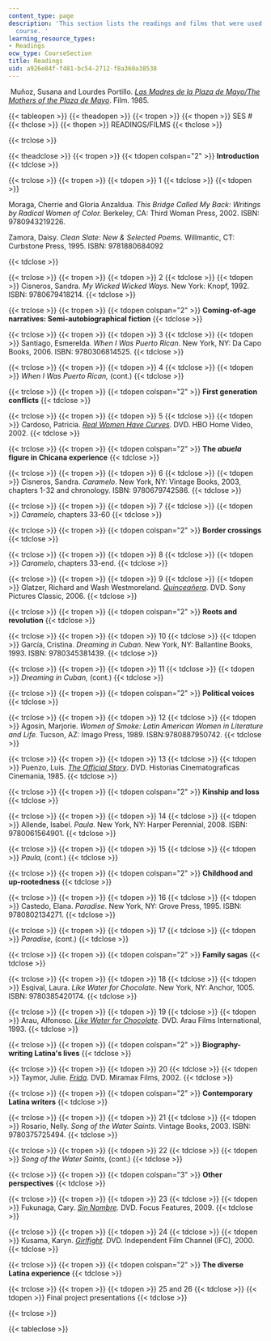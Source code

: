 ```yaml
---
content_type: page
description: 'This section lists the readings and films that were used during the
  course. '
learning_resource_types:
- Readings
ocw_type: CourseSection
title: Readings
uid: a926e84f-f481-bc54-2712-f8a360a38538
---
```


 Muñoz, Susana and Lourdes Portillo. [_Las Madres de la Plaza de Mayo/The Mothers of the Plaza de Mayo_](http://www.imdb.com/title/tt0089460/). Film. 1985.

{{< tableopen >}}
{{< theadopen >}}
{{< tropen >}}
{{< thopen >}}
SES #
{{< thclose >}}
{{< thopen >}}
READINGS/FILMS
{{< thclose >}}

{{< trclose >}}

{{< theadclose >}}
{{< tropen >}}
{{< tdopen colspan="2" >}}
**Introduction**
{{< tdclose >}}

{{< trclose >}}
{{< tropen >}}
{{< tdopen >}}
1
{{< tdclose >}}
{{< tdopen >}}


Moraga, Cherrie and Gloria Anzaldua. _This Bridge Called My Back: Writings by Radical Women of Color._ Berkeley, CA: Third Woman Press, 2002. ISBN: 9780943219226.  

Zamora, Daisy. _Clean Slate: New & Selected Poems._ Willmantic, CT: Curbstone Press, 1995. ISBN: 9781880684092


{{< tdclose >}}

{{< trclose >}}
{{< tropen >}}
{{< tdopen >}}
2
{{< tdclose >}}
{{< tdopen >}}
Cisneros, Sandra. _My Wicked Wicked Ways._ New York: Knopf, 1992. ISBN: 9780679418214.
{{< tdclose >}}

{{< trclose >}}
{{< tropen >}}
{{< tdopen colspan="2" >}}
**Coming-of-age narratives: Semi-autobiographical fiction**
{{< tdclose >}}

{{< trclose >}}
{{< tropen >}}
{{< tdopen >}}
3
{{< tdclose >}}
{{< tdopen >}}
Santiago, Esmerelda. _When I Was Puerto Rican_. New York, NY: Da Capo Books, 2006. ISBN: 9780306814525.
{{< tdclose >}}

{{< trclose >}}
{{< tropen >}}
{{< tdopen >}}
4
{{< tdclose >}}
{{< tdopen >}}
_When I Was Puerto Rican,_ (cont.)
{{< tdclose >}}

{{< trclose >}}
{{< tropen >}}
{{< tdopen colspan="2" >}}
**First generation conflicts**
{{< tdclose >}}

{{< trclose >}}
{{< tropen >}}
{{< tdopen >}}
5
{{< tdclose >}}
{{< tdopen >}}
Cardoso, Patricia. [_Real Women Have Curves_](http://www.imdb.com/title/tt0296166/). DVD. HBO Home Video, 2002.
{{< tdclose >}}

{{< trclose >}}
{{< tropen >}}
{{< tdopen colspan="2" >}}
**The _abuela_ figure in Chicana experience**
{{< tdclose >}}

{{< trclose >}}
{{< tropen >}}
{{< tdopen >}}
6
{{< tdclose >}}
{{< tdopen >}}
Cisneros, Sandra. _Caramelo_. New York, NY: Vintage Books, 2003, chapters 1-32 and chronology. ISBN: 9780679742586.
{{< tdclose >}}

{{< trclose >}}
{{< tropen >}}
{{< tdopen >}}
7
{{< tdclose >}}
{{< tdopen >}}
_Caramelo,_ chapters 33-60
{{< tdclose >}}

{{< trclose >}}
{{< tropen >}}
{{< tdopen colspan="2" >}}
**Border crossings**
{{< tdclose >}}

{{< trclose >}}
{{< tropen >}}
{{< tdopen >}}
8
{{< tdclose >}}
{{< tdopen >}}
_Caramelo_, chapters 33-end.
{{< tdclose >}}

{{< trclose >}}
{{< tropen >}}
{{< tdopen >}}
9
{{< tdclose >}}
{{< tdopen >}}
Glatzer, Richard and Wash Westmoreland. _[Quinceañera](http://www.imdb.com/title/tt0451176/)._ DVD. Sony Pictures Classic, 2006.
{{< tdclose >}}

{{< trclose >}}
{{< tropen >}}
{{< tdopen colspan="2" >}}
**Roots and revolution**
{{< tdclose >}}

{{< trclose >}}
{{< tropen >}}
{{< tdopen >}}
10
{{< tdclose >}}
{{< tdopen >}}
García, Cristina. _Dreaming in Cuban_. New York, NY: Ballantine Books, 1993. ISBN: 9780345381439.
{{< tdclose >}}

{{< trclose >}}
{{< tropen >}}
{{< tdopen >}}
11
{{< tdclose >}}
{{< tdopen >}}
_Dreaming in Cuban,_ (cont.)
{{< tdclose >}}

{{< trclose >}}
{{< tropen >}}
{{< tdopen colspan="2" >}}
**Political voices**
{{< tdclose >}}

{{< trclose >}}
{{< tropen >}}
{{< tdopen >}}
12
{{< tdclose >}}
{{< tdopen >}}
Agosin, Marjorie. _Women of Smoke: Latin American Women in Literature and Life._ Tucson, AZ: Imago Press, 1989. ISBN:9780887950742.
{{< tdclose >}}

{{< trclose >}}
{{< tropen >}}
{{< tdopen >}}
13
{{< tdclose >}}
{{< tdopen >}}
Puenzo, Luis. [_The Official Story_](http://www.imdb.com/title/tt0089276/). DVD. Historias Cinematograficas Cinemania, 1985.
{{< tdclose >}}

{{< trclose >}}
{{< tropen >}}
{{< tdopen colspan="2" >}}
**Kinship and loss**
{{< tdclose >}}

{{< trclose >}}
{{< tropen >}}
{{< tdopen >}}
14
{{< tdclose >}}
{{< tdopen >}}
Allende, Isabel. _Paula_. New York, NY: Harper Perennial, 2008. ISBN: 9780061564901.
{{< tdclose >}}

{{< trclose >}}
{{< tropen >}}
{{< tdopen >}}
15
{{< tdclose >}}
{{< tdopen >}}
_Paula,_ (cont.)
{{< tdclose >}}

{{< trclose >}}
{{< tropen >}}
{{< tdopen colspan="2" >}}
**Childhood and up-rootedness**
{{< tdclose >}}

{{< trclose >}}
{{< tropen >}}
{{< tdopen >}}
16
{{< tdclose >}}
{{< tdopen >}}
Castedo, Elana. _Paradise_. New York, NY: Grove Press, 1995. ISBN: 9780802134271.
{{< tdclose >}}

{{< trclose >}}
{{< tropen >}}
{{< tdopen >}}
17
{{< tdclose >}}
{{< tdopen >}}
_Paradise,_ (cont.)
{{< tdclose >}}

{{< trclose >}}
{{< tropen >}}
{{< tdopen colspan="2" >}}
**Family sagas**
{{< tdclose >}}

{{< trclose >}}
{{< tropen >}}
{{< tdopen >}}
18
{{< tdclose >}}
{{< tdopen >}}
Esqival, Laura. _Like Water for Chocolate_. New York, NY: Anchor, 1005. ISBN: 9780385420174.
{{< tdclose >}}

{{< trclose >}}
{{< tropen >}}
{{< tdopen >}}
19
{{< tdclose >}}
{{< tdopen >}}
Arau, Alfonoso. [_Like Water for Chocolate_](http://www.imdb.com/title/tt0103994/). DVD. Arau Films International, 1993.
{{< tdclose >}}

{{< trclose >}}
{{< tropen >}}
{{< tdopen colspan="2" >}}
**Biography-writing Latina's lives**
{{< tdclose >}}

{{< trclose >}}
{{< tropen >}}
{{< tdopen >}}
20
{{< tdclose >}}
{{< tdopen >}}
Taymor, Julie. [_Frida_](http://www.imdb.com/title/tt0120679/). DVD. Miramax Films, 2002.
{{< tdclose >}}

{{< trclose >}}
{{< tropen >}}
{{< tdopen colspan="2" >}}
**Contemporary Latina writers**
{{< tdclose >}}

{{< trclose >}}
{{< tropen >}}
{{< tdopen >}}
21
{{< tdclose >}}
{{< tdopen >}}
Rosario, Nelly. _Song of the Water Saints_. Vintage Books, 2003. ISBN: 9780375725494.
{{< tdclose >}}

{{< trclose >}}
{{< tropen >}}
{{< tdopen >}}
22
{{< tdclose >}}
{{< tdopen >}}
_Song of the Water Saints_, (cont.)
{{< tdclose >}}

{{< trclose >}}
{{< tropen >}}
{{< tdopen colspan="3" >}}
**Other perspectives**
{{< tdclose >}}

{{< trclose >}}
{{< tropen >}}
{{< tdopen >}}
23
{{< tdclose >}}
{{< tdopen >}}
Fukunaga, Cary. _[Sin Nombre](http://www.imdb.com/title/tt1127715/)._ DVD. Focus Features, 2009.
{{< tdclose >}}

{{< trclose >}}
{{< tropen >}}
{{< tdopen >}}
24
{{< tdclose >}}
{{< tdopen >}}
Kusama, Karyn. _[Girlfight](http://www.imdb.com/title/tt0210075/)._ DVD. Independent Film Channel (IFC), 2000.
{{< tdclose >}}

{{< trclose >}}
{{< tropen >}}
{{< tdopen colspan="2" >}}
**The diverse Latina experience**
{{< tdclose >}}

{{< trclose >}}
{{< tropen >}}
{{< tdopen >}}
25 and 26
{{< tdclose >}}
{{< tdopen >}}
Final project presentations
{{< tdclose >}}

{{< trclose >}}

{{< tableclose >}}